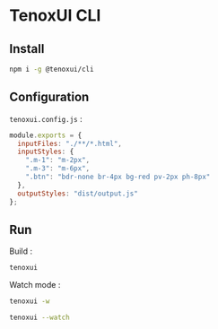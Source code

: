 # TenoxUI CLI

## Install

```sh
npm i -g @tenoxui/cli
```

## Configuration

`tenoxui.config.js` :

```js
module.exports = {
  inputFiles: "./**/*.html",
  inputStyles: {
    ".m-1": "m-2px",
    ".m-3": "m-6px",
    ".btn": "bdr-none br-4px bg-red pv-2px ph-8px"
  },
  outputStyles: "dist/output.js"
};
```

## Run

Build :

```sh
tenoxui
```

Watch mode :

```sh
tenoxui -w
```

```sh
tenoxui --watch
```
